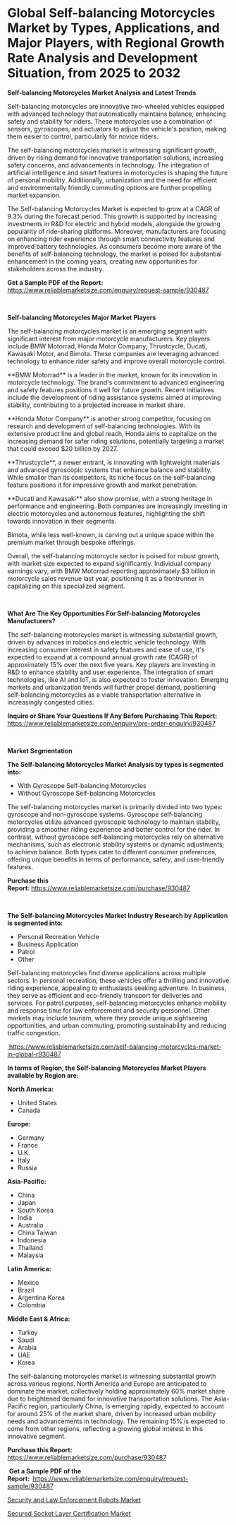 <p><h1>Global Self-balancing Motorcycles Market by Types, Applications, and Major Players, with Regional Growth Rate Analysis and Development Situation, from 2025 to 2032</h1></p><p><strong>Self-balancing Motorcycles Market Analysis and Latest Trends</strong></p>
<p><p>Self-balancing motorcycles are innovative two-wheeled vehicles equipped with advanced technology that automatically maintains balance, enhancing safety and stability for riders. These motorcycles use a combination of sensors, gyroscopes, and actuators to adjust the vehicle's position, making them easier to control, particularly for novice riders.</p><p>The self-balancing motorcycles market is witnessing significant growth, driven by rising demand for innovative transportation solutions, increasing safety concerns, and advancements in technology. The integration of artificial intelligence and smart features in motorcycles is shaping the future of personal mobility. Additionally, urbanization and the need for efficient and environmentally friendly commuting options are further propelling market expansion.</p><p>The Self-balancing Motorcycles Market is expected to grow at a CAGR of 9.3% during the forecast period. This growth is supported by increasing investments in R&D for electric and hybrid models, alongside the growing popularity of ride-sharing platforms. Moreover, manufacturers are focusing on enhancing rider experience through smart connectivity features and improved battery technologies. As consumers become more aware of the benefits of self-balancing technology, the market is poised for substantial enhancement in the coming years, creating new opportunities for stakeholders across the industry.</p></p>
<p><strong>Get a Sample PDF of the Report:&nbsp;</strong> <a href="https://www.reliablemarketsize.com/enquiry/request-sample/930487?utm_campaign=1197&utm_medium=2&utm_source=Github&utm_content=ia&utm_term=21032025&utm_id=self-balancing-motorcycles">https://www.reliablemarketsize.com/enquiry/request-sample/930487</a></p>
<p>&nbsp;</p>
<p><strong>Self-balancing Motorcycles Major Market Players</strong></p>
<p><p>The self-balancing motorcycles market is an emerging segment with significant interest from major motorcycle manufacturers. Key players include BMW Motorrad, Honda Motor Company, Thrustcycle, Ducati, Kawasaki Motor, and Bimota. These companies are leveraging advanced technology to enhance rider safety and improve overall motorcycle control.</p><p>**BMW Motorrad** is a leader in the market, known for its innovation in motorcycle technology. The brand's commitment to advanced engineering and safety features positions it well for future growth. Recent initiatives include the development of riding assistance systems aimed at improving stability, contributing to a projected increase in market share.</p><p>**Honda Motor Company** is another strong competitor, focusing on research and development of self-balancing technologies. With its extensive product line and global reach, Honda aims to capitalize on the increasing demand for safer riding solutions, potentially targeting a market that could exceed $20 billion by 2027.</p><p>**Thrustcycle**, a newer entrant, is innovating with lightweight materials and advanced gyroscopic systems that enhance balance and stability. While smaller than its competitors, its niche focus on the self-balancing feature positions it for impressive growth and market penetration.</p><p>**Ducati and Kawasaki** also show promise, with a strong heritage in performance and engineering. Both companies are increasingly investing in electric motorcycles and autonomous features, highlighting the shift towards innovation in their segments.</p><p>Bimota, while less well-known, is carving out a unique space within the premium market through bespoke offerings. </p><p>Overall, the self-balancing motorcycle sector is poised for robust growth, with market size expected to expand significantly. Individual company earnings vary, with BMW Motorrad reporting approximately $3 billion in motorcycle sales revenue last year, positioning it as a frontrunner in capitalizing on this specialized segment.</p></p>
<p>&nbsp;</p>
<p><strong>What Are The Key Opportunities For Self-balancing Motorcycles Manufacturers?</strong></p>
<p><p>The self-balancing motorcycles market is witnessing substantial growth, driven by advances in robotics and electric vehicle technology. With increasing consumer interest in safety features and ease of use, it's expected to expand at a compound annual growth rate (CAGR) of approximately 15% over the next five years. Key players are investing in R&D to enhance stability and user experience. The integration of smart technologies, like AI and IoT, is also expected to foster innovation. Emerging markets and urbanization trends will further propel demand, positioning self-balancing motorcycles as a viable transportation alternative in increasingly congested cities.</p></p>
<p><strong>Inquire or Share Your Questions If Any Before Purchasing This Report:</strong> <a href="https://www.reliablemarketsize.com/enquiry/pre-order-enquiry/930487?utm_campaign=1197&utm_medium=2&utm_source=Github&utm_content=ia&utm_term=21032025&utm_id=self-balancing-motorcycles">https://www.reliablemarketsize.com/enquiry/pre-order-enquiry/930487</a></p>
<p>&nbsp;</p>
<p><strong>Market Segmentation</strong></p>
<p><strong>The Self-balancing Motorcycles Market Analysis by types is segmented into:</strong></p>
<p><ul><li>With Gyroscope Self-balancing Motorcycles</li><li>Without Gyroscope Self-balancing Motorcycles</li></ul></p>
<p><p>The self-balancing motorcycles market is primarily divided into two types: gyroscope and non-gyroscope systems. Gyroscope self-balancing motorcycles utilize advanced gyroscopic technology to maintain stability, providing a smoother riding experience and better control for the rider. In contrast, without gyroscope self-balancing motorcycles rely on alternative mechanisms, such as electronic stability systems or dynamic adjustments, to achieve balance. Both types cater to different consumer preferences, offering unique benefits in terms of performance, safety, and user-friendly features.</p></p>
<p><strong>Purchase this Report:&nbsp;</strong><a href="https://www.reliablemarketsize.com/purchase/930487?utm_campaign=1197&utm_medium=2&utm_source=Github&utm_content=ia&utm_term=21032025&utm_id=self-balancing-motorcycles">https://www.reliablemarketsize.com/purchase/930487</a></p>
<p>&nbsp;</p>
<p><strong>The Self-balancing Motorcycles Market Industry Research by Application is segmented into:</strong></p>
<p><ul><li>Personal Recreation Vehicle</li><li>Business Application</li><li>Patrol</li><li>Other</li></ul></p>
<p><p>Self-balancing motorcycles find diverse applications across multiple sectors. In personal recreation, these vehicles offer a thrilling and innovative riding experience, appealing to enthusiasts seeking adventure. In business, they serve as efficient and eco-friendly transport for deliveries and services. For patrol purposes, self-balancing motorcycles enhance mobility and response time for law enforcement and security personnel. Other markets may include tourism, where they provide unique sightseeing opportunities, and urban commuting, promoting sustainability and reducing traffic congestion.</p></p>
<p><a href="https://www.reliablemarketsize.com/self-balancing-motorcycles-market-in-global-r930487?utm_campaign=1197&utm_medium=2&utm_source=Github&utm_content=ia&utm_term=21032025&utm_id=self-balancing-motorcycles">&nbsp;https://www.reliablemarketsize.com/self-balancing-motorcycles-market-in-global-r930487</a></p>
<p><strong>In terms of Region, the Self-balancing Motorcycles Market Players available by Region are:</strong></p>
<p>
    <p> <strong> North America: </strong>
        <ul>
            <li>United States</li>
            <li>Canada</li>
        </ul>
        </p> 
    <p> <strong> Europe: </strong>
        <ul>
            <li>Germany</li>
            <li>France</li>
            <li>U.K.</li>
            <li>Italy</li>
            <li>Russia</li>
        </ul>
        </p> 
    <p> <strong> Asia-Pacific: </strong>
        <ul>
            <li>China</li>
            <li>Japan</li>
            <li>South Korea</li>
            <li>India</li>
            <li>Australia</li>
            <li>China Taiwan</li>
            <li>Indonesia</li>
            <li>Thailand</li>
            <li>Malaysia</li>
        </ul>
        </p> 
    <p> <strong> Latin America: </strong>
        <ul>
            <li>Mexico</li>
            <li>Brazil</li>
            <li>Argentina Korea</li>
            <li>Colombia</li>
        </ul>
        </p> 
    <p> <strong> Middle East & Africa: </strong>
        <ul>
            <li>Turkey</li>
            <li>Saudi</li>
            <li>Arabia</li>
            <li>UAE</li>
            <li>Korea</li>
        </ul>
    </p>
    </p>
<p><p>The self-balancing motorcycles market is witnessing substantial growth across various regions. North America and Europe are anticipated to dominate the market, collectively holding approximately 60% market share due to heightened demand for innovative transportation solutions. The Asia-Pacific region, particularly China, is emerging rapidly, expected to account for around 25% of the market share, driven by increased urban mobility needs and advancements in technology. The remaining 15% is expected to come from other regions, reflecting a growing global interest in this innovative segment.</p></p>
<p><strong>Purchase this Report: </strong><a href="https://www.reliablemarketsize.com/purchase/930487?utm_campaign=1197&utm_medium=2&utm_source=Github&utm_content=ia&utm_term=21032025&utm_id=self-balancing-motorcycles">https://www.reliablemarketsize.com/purchase/930487</a></p>
<p>&nbsp;<strong>Get a Sample PDF of the Report:&nbsp;&nbsp;</strong><a href="https://www.reliablemarketsize.com/enquiry/request-sample/930487?utm_campaign=1197&utm_medium=2&utm_source=Github&utm_content=ia&utm_term=21032025&utm_id=self-balancing-motorcycles">https://www.reliablemarketsize.com/enquiry/request-sample/930487</a></p>
<p><strong></strong></p>
<p><p><a href="https://github.com/prosalinda88/Market-Research-Report-List-7/blob/main/security-and-law-enforcement-robots-market.md?utm_campaign=1197&utm_medium=2&utm_source=Github&utm_content=ia&utm_term=21032025&utm_id=self-balancing-motorcycles">Security and Law Enforcement Robots Market</a></p><p><a href="https://github.com/BrandonBrown3773/Market-Research-Report-List-1/blob/main/secured-socket-layer-certification-market.md?utm_campaign=1197&utm_medium=2&utm_source=Github&utm_content=ia&utm_term=21032025&utm_id=self-balancing-motorcycles">Secured Socket Layer Certification Market</a></p></p>
